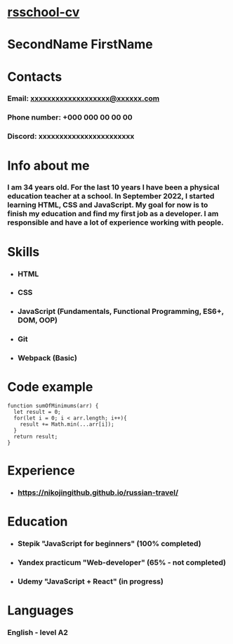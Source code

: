 [rsschool-cv](https://nikojingithub.github.io/rsschool-cv/)
===========================================================
**SecondName FirstName**
========================
**Contacts**
===============
### Email: xxxxxxxxxxxxxxxxxxx@xxxxxx.com
### Phone number: +000 000 00 00 00 
### Discord: xxxxxxxxxxxxxxxxxxxxxxx
**Info about me**
=================
### I am 34 years old. For the last 10 years I have been a physical education teacher at a school. In September 2022, I started learning HTML, CSS and JavaScript. My goal for now is to finish my education and find my first job as a developer. I am responsible and have a lot of experience working with people.
**Skills**
===========
- ### HTML
- ### CSS
- ### JavaScript (Fundamentals, Functional Programming, ES6+, DOM, OOP)
- ### Git
- ### Webpack (Basic)
**Code example**
=================
```
function sumOfMinimums(arr) {
  let result = 0;
  for(let i = 0; i < arr.length; i++){
    result += Math.min(...arr[i]);
  }
  return result;  
}
```
**Experience**
==============
- ### https://nikojingithub.github.io/russian-travel/
**Education**
=============
- ### Stepik "JavaScript for beginners" (100% completed)
- ### Yandex practicum "Web-developer" (65% - not completed)
- ### Udemy "JavaScript + React" (in progress)
**Languages**
=============
### English - level A2 